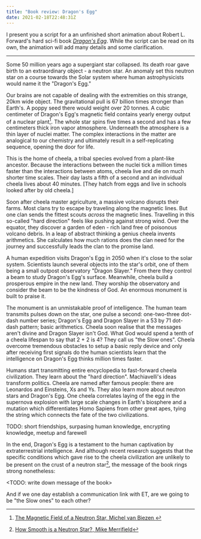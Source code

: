 ```yaml
---
title: "Book review: Dragon's Egg"
date: 2021-02-18T22:48:31Z
---
```


I present you a script for a an unfinished short animation about Robert L.
Forward's hard sci-fi book [_Dragon's Egg_][wiki-dragons-egg]. While the script
can be read on its own, the animation will add many details and some
clarification.

---

Some 50 million years ago a supergiant star collapsed. Its death roar gave
birth to an extraordinary object - a neutron star. An anomaly set this neutron
star on a course towards the Solar system where human astrophysicists would
name it the "Dragon's Egg."

Our brains are not capable of dealing with the extremities on this strange,
20km wide object. The gravitational pull is 67 billion times stronger than
Earth's. A poppy seed there would weight over 20 tonnes. A cubic centimeter of
Dragon's Egg's magnetic field contains yearly energy output of a nuclear
plant[^1]. The whole star spins five times a second and has a few centimeters
thick iron vapor atmosphere. Underneath the atmosphere is a thin layer of
nuclei matter. The complex interactions in the matter are analogical to our
chemistry and ultimately result in a self-replicating sequence, opening the
door for life.

This is the home of cheela, a tribal species evolved from a plant-like
ancestor. Because the interactions between the nuclei tick a million times
faster than the interactions between atoms, cheela live and die on much shorter
time scales. Their day lasts a fifth of a second and an individual cheela lives
about 40 minutes. [They hatch from eggs and live in schools looked after by old
cheela.]

Soon after cheela master agriculture, a massive volcano disrupts their farms.
Most clans try to escape by traveling along the magnetic lines. But one clan
sends the fittest scouts _across_ the magnetic lines. Travelling in this
so-called "hard direction" feels like pushing against strong wind. Over the
equator, they discover a garden of eden - rich land free of poisonous volcano
debris. In a leap of abstract thinking a genius cheela invents arithmetics. She
calculates how much rations does the clan need for the journey and successfully
leads the clan to the promise land.

A human expedition visits Dragon's Egg in 2050 when it's close to the solar
system. Scientists launch several objects into the star's orbit, one of them
being a small outpost observatory "Dragon Slayer." From there they control a
beam to study Dragon's Egg's surface. Meanwhile, cheela build a prosperous
empire in the new land. They worship the observatory and consider the beam to
be the kindness of God. An enormous monument is built to praise it.

The monument is an unmistakable proof of intelligence. The human team transmits
pulses down on the star, one pulse a second: one-two-three dot-dash number
series; Dragon's Egg and Dragon Slayer in a 53 by 71 dot-dash pattern; basic
arithmetics. Cheela soon realise that the messages aren't divine and Dragon
Slayer isn't God. What God would spend a tenth of a cheela lifespan to say that
2 + 2 is 4? They call us "the Slow ones". Cheela overcome tremendous obstacles
to setup a basic reply device and only after receiving first signals do the
human scientists learn that the intelligence on Dragon's Egg thinks million
times faster.

Humans start transmitting entire encyclopedia to fast-forward cheela
civilization. They learn about the "hard direction". Machiavelli's ideas
transform politics. Cheela are named after famous people: there are Leonardos
and Einsteins, Xs and Ys. They also learn more about neutron stars and Dragon's
Egg. One cheela correlates laying of the egg in the supernova explosion with
large scale changes in Earth's biosphere and a mutation which differentiates
Homo Sapiens from other great apes, tying the string which connects the fate of
the two civilizations.

TODO: short friendships, surpasing human knowledge, encrypting knowledge,
meetup and farewell

In the end, Dragon's Egg is a testament to the human captivation by
extraterrestrial intelligence. And although recent research suggests that the
specific conditions which gave rise to the cheela civilization are unlikely to
be present on the crust of a neutron star[^2], the message of the book rings
strong nonetheless:

<TODO: write down message of the book>

And if we one day establish a communication link with ET, are we going to be
"the Slow ones" to each other?

[^1]: [The Magnetic Field of a Neutron Star,  Michel van Biezen
  ](https://youtube.com/watch?v=AiBJyFY2TQ0)

[^2]: [How Smooth is a Neutron
  Star?,  Mike Merrifield](https://youtube.com/watch?v=YfLvuH41sg8)

<!-- References -->
[wiki-dragons-egg]: https://en.wikipedia.org/wiki/Dragon%27s_Egg
[light-bend]: https://astrobites.org/2018/11/19/what-does-a-neutron-star-actually-look-like/
